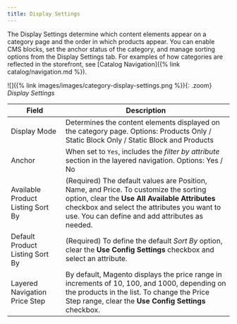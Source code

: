 ```yaml
---
title: Display Settings
---
```


The Display Settings determine which content elements appear on a category page and the order in which products appear. You can enable CMS blocks, set the anchor status of the category, and manage sorting options from the Display Settings tab. For examples of how categories are reflected in the storefront, see [Catalog Navigation]({% link catalog/navigation.md %}).

![]({% link images/images/category-display-settings.png %}){: .zoom}
*Display Settings*

|Field|Description|
|--- |--- |
|Display Mode|Determines the content elements displayed on the category page. Options: Products Only / Static Block Only / Static Block and Products|
|Anchor|When set to `Yes`, includes the _filter by attribute_ section in the layered navigation. Options: Yes / No|
|Available Product Listing Sort By|(Required)  The default values are Position, Name, and Price. To customize the sorting option, clear the **Use All Available Attributes** checkbox and select the attributes you want to use. You can define and add attributes as needed.|
|Default Product Listing Sort By|(Required) To define the default _Sort By_ option, clear the **Use Config Settings** checkbox and select an attribute.|
|Layered Navigation Price Step|By default, Magento displays the price range in increments of 10, 100, and 1000, depending on the products in the list. To change the Price Step range, clear the **Use Config Settings** checkbox.|
